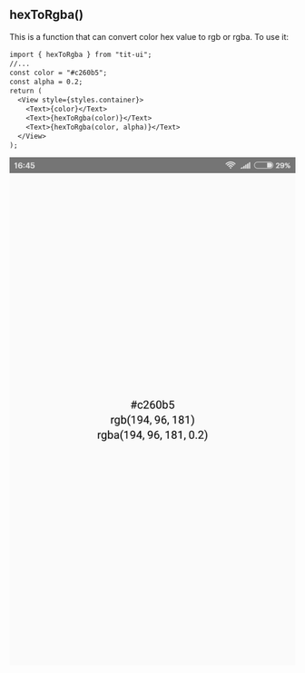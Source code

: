## hexToRgba()

This is a function that can convert color hex value to rgb or rgba. To use it:

```tsx
import { hexToRgba } from "tit-ui";
//...
const color = "#c260b5";
const alpha = 0.2;
return (
  <View style={styles.container}>
    <Text>{color}</Text>
    <Text>{hexToRgba(color)}</Text>
    <Text>{hexToRgba(color, alpha)}</Text>
  </View>
);
```

![alt switch](https://github.com/blnaxblachbl/tit-ui/blob/main/images/hexToRgb.png?raw=true)
